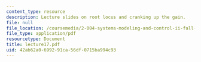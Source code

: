 ```yaml
---
content_type: resource
description: Lecture slides on root locus and cranking up the gain.
file: null
file_location: /coursemedia/2-004-systems-modeling-and-control-ii-fall-2007/42ab62a0699291ca56df0715ba994c93_lecture17.pdf
file_type: application/pdf
resourcetype: Document
title: lecture17.pdf
uid: 42ab62a0-6992-91ca-56df-0715ba994c93
---
```

